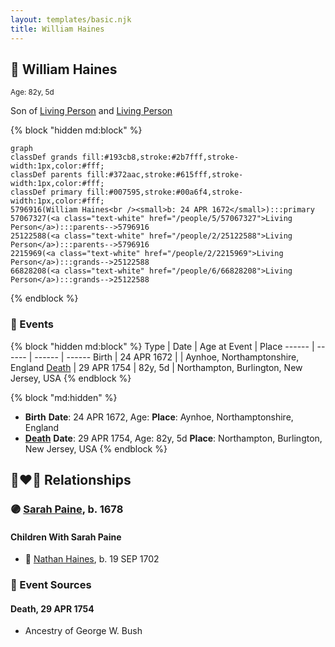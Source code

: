 ```yaml
---
layout: templates/basic.njk
title: William Haines
---
```

## 🔵 William Haines
<small>Age: 82y, 5d</small>

Son of [Living Person](/people/2/25122588) and [Living Person](/people/5/57067327)

{% block "hidden md:block" %}
```mermaid
graph
classDef grands fill:#193cb8,stroke:#2b7fff,stroke-width:1px,color:#fff;
classDef parents fill:#372aac,stroke:#615fff,stroke-width:1px,color:#fff;
classDef primary fill:#007595,stroke:#00a6f4,stroke-width:1px,color:#fff;
5796916(William Haines<br /><small>b: 24 APR 1672</small>):::primary
57067327(<a class="text-white" href="/people/5/57067327">Living Person</a>):::parents-->5796916
25122588(<a class="text-white" href="/people/2/25122588">Living Person</a>):::parents-->5796916
2215969(<a class="text-white" href="/people/2/2215969">Living Person</a>):::grands-->25122588
66828208(<a class="text-white" href="/people/6/66828208">Living Person</a>):::grands-->25122588
```
{% endblock %}

### 📆 Events

{% block "hidden md:block" %}
Type | Date | Age at Event | Place
------ | ------ | ------ | ------
Birth | 24 APR 1672 |  | Aynhoe, Northamptonshire, England
[Death](#event-event-3) | 29 APR 1754 | 82y, 5d | Northampton, Burlington, New Jersey, USA
{% endblock %}

{% block "md:hidden" %}
- **Birth**
**Date**: 24 APR 1672, Age:
**Place**: Aynhoe, Northamptonshire, England
- **[Death](#event-event-3)**
**Date**: 29 APR 1754, Age: 82y, 5d
**Place**: Northampton, Burlington, New Jersey, USA
{% endblock %}

## 👩‍❤️‍👨 Relationships

### 🟣 [Sarah Paine](/people/6/64473277), b. 1678

#### Children With Sarah Paine
* 🔵 [Nathan Haines](/people/7/74064515), b. 19 SEP 1702
### 📰 Event Sources

#### <a id="event-event-3"></a> Death, 29 APR 1754
* Ancestry of George W. Bush
